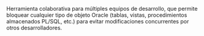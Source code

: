 Herramienta colaborativa para múltiples equipos de desarrollo, que permite bloquear cualquier tipo de objeto Oracle (tablas, vistas, procedimientos almacenados PL/SQL, etc.) para evitar modificaciones concurrentes por otros desarrolladores.
